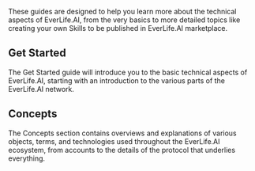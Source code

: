 These guides are designed to help you learn more about the technical aspects of EverLife.AI, from the very basics to more detailed topics like creating your own Skills to be published in EverLife.AI marketplace.


<h2>Get Started</h2>
The Get Started guide will introduce you to the basic technical aspects of EverLife.AI, starting with an introduction to the various parts of the EverLife.AI network.

<h2>Concepts</h2>
The Concepts section contains overviews and explanations of various objects, terms, and technologies used throughout the EverLife.AI ecosystem, from accounts to the details of the protocol that underlies everything.
